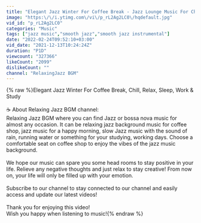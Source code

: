 ```yaml
---
title: "Elegant Jazz Winter For Coffee Break - Jazz Lounge Music For Chill, Relax, Sleep, Work & Study"
image: "https:\/\/i.ytimg.com\/vi\/p_rL2Ag2LC0\/hqdefault.jpg"
vid_id: "p_rL2Ag2LC0"
categories: "Music"
tags: ["jazz music","smooth jazz","smooth jazz instrumental"]
date: "2022-02-24T09:52:10+03:00"
vid_date: "2021-12-13T10:24:24Z"
duration: "P1D"
viewcount: "327366"
likeCount: "2099"
dislikeCount: ""
channel: "RelaxingJazz BGM"
---
```

{% raw %}Elegant Jazz Winter For Coffee Break, Chill, Relax, Sleep, Work &amp; Study<br /><br />☕ About Relaxing Jazz BGM channel:<br />Relaxing Jazz BGM where you can find Jazz or bossa nova music for almost any occasion. It can be relaxing jazz background music for coffee shop, jazz music for a happy morning, slow Jazz music with the sound of rain, running water or something for your studying, working days. Choose a comfortable seat on coffee shop to enjoy the vibes of the jazz music background.<br /><br />We hope our music can spare you some head rooms to stay positive in your life. Relieve any negative thoughts and just relax to stay creative! From now on, your life will only be filled up with your emotion.<br /><br />Subscribe to our channel to stay connected to our channel and easily access and update our latest videos!<br /><br />Thank you for enjoying this video!<br />Wish you happy when listening to music!{% endraw %}
